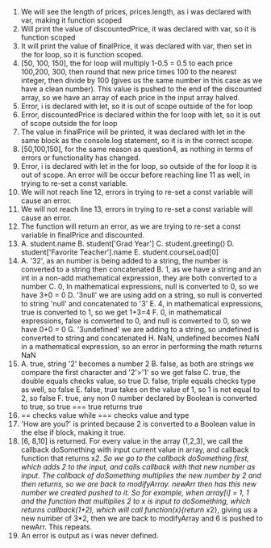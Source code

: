 1. We will see the length of prices, prices.length, as i was declared with var, making it function scoped
2. Will print the value of discountedPrice, it was declared with var, so it is function scoped
3. It will print the value of finalPrice, it was declared with var, then set in the for loop, so it is function scoped.
4. [50, 100, 150], the for loop will multiply 1-0.5 = 0.5 to each price 100,200, 300, then round that new price times 100 to the nearest integer, then divide by 100 (gives us the same number in this case as we have a clean number). This value is pushed to the end of the discounted array, so we have an array of each price in the input array halved. 
5. Error, i is declared with let, so it is out of scope outside of the for loop
6. Error, discountedPrice is declared within the for loop with let, so it is out of scope outside the for loop
7. The value in finalPrice will be printed, it was declared with let in the same block as the console.log statement, so it is in the correct scope.
8. [50,100,150], for the same reason as question4, as nothing in terms of errors or functionality has changed. 
9. Error, i is declared with let in the for loop, so outside of the for loop it is out of scope. An error will be occur before reaching line 11 as well, in trying to re-set a const variable. 
10. We will not reach line 12, errors in trying to re-set a const variable will cause an error.
11. We will not reach line 13, errors in trying to re-set a const variable will cause an error.
12. The function will return an error, as we are trying to re-set a const variable in finalPrice and discounted.
13. A. student.name
    B. student['Grad Year']
    C. student.greeting()
    D. student['Favorite Teacher'].name
    E. student.courseLoad[0]
14. A. '32', as an number is being added to a string, the number is converted to a string then concatenated
    B. 1, as we have a string and an int in a non-add mathematical expression, they are both converted to a number
    C. 0, In mathematical expressions, null is converted to 0, so we have 3+0 = 0
    D. '3null' we are using add on a string, so null is converted to string 'null' and concatenated to '3'
    E. 4, in mathematical expressions, true is converted to 1, so we get 1+3=4
    F. 0, in mathematical expressions, false is converted to 0, and null is converted to 0, so we have 0+0 = 0
    G. '3undefined' we are adding to a string, so undefined is converted to string and concatenated
    H. NaN, undefined becomes NaN in a mathematical expression, so an error in performing the math returns NaN
15. A. true, string '2' becomes a number 2 
    B. false, as both are strings we compare the first character and '2'>'1' so we get false
    C. true, the double equals checks value, so true
    D. false, triple equals checks type as well, so false
    E. false, true takes on the value of 1, so 1 is not equal to 2, so false
    F. true, any non 0 number declared by Boolean is converted to true, so true === true returns true
16. == checks value while === checks value and type
17. 'How are you?' is printed because 2 is converted to a Boolean value in the else if block, making it true. 
19. [6, 8,10] is returned. For every value in the array (1,2,3), we call the callback doSomething with input current value in array, and callback function that returns x*2. So we go to the callback doSomething first, which adds 2 to the input, and calls callback with that new number as input. The callback of doSomething multiplies the new number by 2 and then returns, so we are back to modifyArray. newArr then has this new number we created pushed to it. So for example, when array[i] = 1, 1 and the function that multiplies 2 to x is input to doSomething, which returns callback(1+2), which will call function(x){return x*2}, giving us a new number of 3*2, then we are back to modifyArray and 6 is pushed to newArr. This repeats.
21. An error is output as i was never defined.

    
